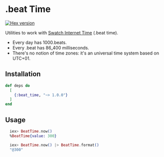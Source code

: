 # .beat Time

[![Hex version](https://img.shields.io/hexpm/v/beat_time.svg)](https://hex.pm/packages/beat_time)

Utilities to work with [Swatch Internet Time](https://en.wikipedia.org/wiki/Swatch_Internet_Time) (.beat time).

* Every day has 1000.beats.
* Every .beat has 86_400 milliseconds.
* There's no notion of time zones: it's an universal time system based on UTC+01.

## Installation

```elixir
def deps do
  [
    {:beat_time, "~> 1.0.0"}
  ]
end
```

## Usage

```elixir
  iex> BeatTime.now()
  %BeatTime{value: 300}

  iex> BeatTime.now() |> BeatTime.format()
  "@300"
```
